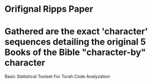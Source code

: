 # Orifignal Ripps Paper
#
# Gathered are the exact 'character' sequences detailing the original 5 Books of the Bible "character-by" character


Basic Statistical Toolset For Torah Code Analyzation

